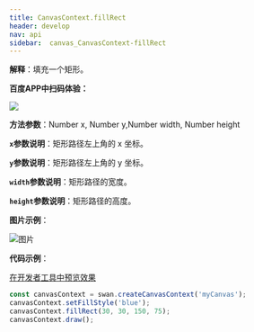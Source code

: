```yaml
---
title: CanvasContext.fillRect
header: develop
nav: api
sidebar:  canvas_CanvasContext-fillRect
---
```

 

**解释**：填充一个矩形。

**百度APP中扫码体验：**

<img src="https://b.bdstatic.com/miniapp/assets/images/doc_demo/pages_createCanvasContext.png"  class="demo-qrcode-image" />

**方法参数**：Number x, Number y,Number width, Number height

**`x`参数说明**：矩形路径左上角的 x 坐标。

**`y`参数说明**：矩形路径左上角的 y 坐标。

**`width`参数说明**：矩形路径的宽度。

**`height`参数说明**：矩形路径的高度。

**图片示例**：

![图片](../../../../img/api/canvas/rect.png)

**代码示例**：

<a href="swanide://fragment/6956a3b2894f09e82be015fa3eef373b1573722652190" title="在开发者工具中预览效果" target="_self">在开发者工具中预览效果</a>

```js
const canvasContext = swan.createCanvasContext('myCanvas');
canvasContext.setFillStyle('blue');
canvasContext.fillRect(30, 30, 150, 75);
canvasContext.draw();
```


